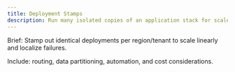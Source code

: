 ```yaml
---
title: Deployment Stamps
description: Run many isolated copies of an application stack for scale and isolation.
---
```


Brief: Stamp out identical deployments per region/tenant to scale linearly and localize failures.

Include: routing, data partitioning, automation, and cost considerations.
